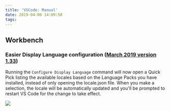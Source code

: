```yaml
---
title: 'VSCode: Manual'
date: 2019-04-06 14:09:58
tags:
---
```


## Workbench

### Easier Display Language configuration ([March 2019 version 1.33](https://code.visualstudio.com/updates/v1_33))

Running the `Configure Display Language` command will now open a Quick Pick listing the available locales based on the Language Packs you have installed, instead of only opening the locale.json file. When you make a selection, the locale will be automatically updated and you'll be prompted to restart VS Code for the change to take effect.

![](/blog/images/display-language-picker.png)